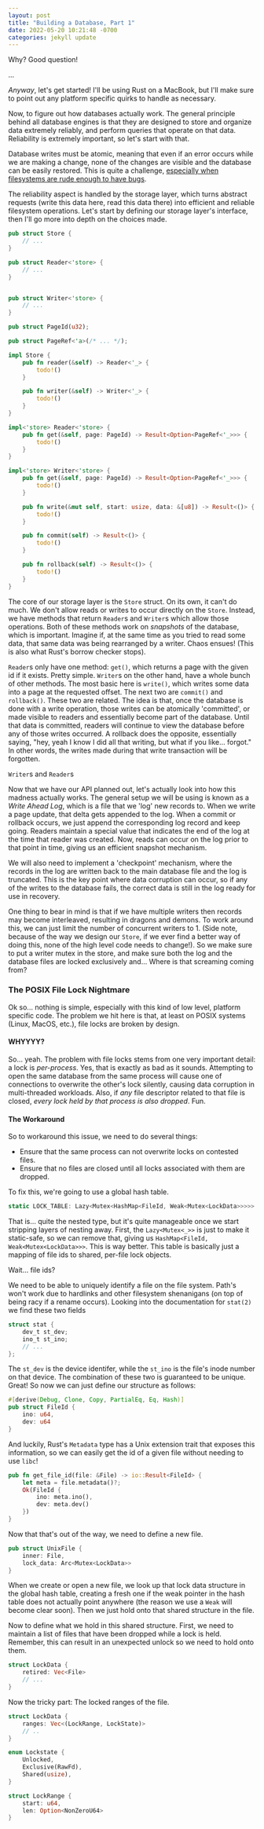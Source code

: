 ```yaml
---
layout: post
title: "Building a Database, Part 1"
date: 2022-05-20 10:21:48 -0700
categories: jekyll update
---
```


Why? Good question!

...

_Anyway_, let's get started! I'll be using Rust on a MacBook, but I'll make sure to point
out any platform specific quirks to handle as necessary.

Now, to figure out how databases actually work. The general principle behind all database
engines is that they are designed to store and organize data extremely reliably, and
perform queries that operate on that data. Reliability is extremely important, so let's
start with that.

Database writes must be atomic, meaning that even if an error occurs while we are making
a change, none of the changes are visible and the database can be easily restored. This
is quite a challenge, [especially when filesystems are rude enough to have bugs](http://danluu.com/file-consistency/).

The reliability aspect is handled by the storage layer, which turns abstract requests
(write this data here, read this data there) into efficient and reliable filesystem
operations. Let's start by defining our storage layer's interface, then I'll go
more into depth on the choices made.

```rust
pub struct Store {
    // ...
}

pub struct Reader<'store> {
    // ...
}


pub struct Writer<'store> {
    // ...
}

pub struct PageId(u32);

pub struct PageRef<'a>(/* ... */);

impl Store {
    pub fn reader(&self) -> Reader<'_> {
        todo!()
    }

    pub fn writer(&self) -> Writer<'_> {
        todo!()
    }
}

impl<'store> Reader<'store> {
    pub fn get(&self, page: PageId) -> Result<Option<PageRef<'_>>> {
        todo!()
    }
}

impl<'store> Writer<'store> {
    pub fn get(&self, page: PageId) -> Result<Option<PageRef<'_>>> {
        todo!()
    }

    pub fn write(&mut self, start: usize, data: &[u8]) -> Result<()> {
        todo!()
    }

    pub fn commit(self) -> Result<()> {
        todo!()
    }

    pub fn rollback(self) -> Result<()> {
        todo!()
    }
}
```

The core of our storage layer is the `Store` struct. On its own, it can't do much.
We don't allow reads or writes to occur directly on the `Store`. Instead, we have
methods that return `Reader`s and `Writer`s which allow those operations. Both of these
methods work on _snapshots_ of the database, which is important. Imagine if, at the same
time as you tried to read some data, that same data was being rearranged by a writer.
Chaos ensues! (This is also what Rust's borrow checker stops).

`Reader`s only have one method: `get()`, which returns a page with the given id if it
exists. Pretty simple. `Writer`s on the other hand, have a whole bunch of other methods.
The most basic here is `write()`, which writes some data into a page at the requested
offset. The next two are `commit()` and `rollback()`. These two are related. The idea
is that, once the database is done with a write operation, those writes can be atomically
'committed', or made visible to readers and essentially become part of the database.
Until that data is committed, readers will continue to view the database before any
of those writes occurred. A rollback does the opposite, essentially saying, "hey, yeah
I know I did all that writing, but what if you like... forgot." In other words,
the writes made during that write transaction will be forgotten.

`Writer`s and `Reader`s

Now that we have our API planned out, let's actually look into how this madness actually
works. The general setup we will be using is known as a _Write Ahead Log_, which is a
file that we 'log' new records to. When we write a page update, that delta gets
appended to the log. When a commit or rollback occurs, we just append the corresponding
log record and keep going. Readers maintain a special value that indicates the end of
the log at the time that reader was created. Now, reads can occur on the log
prior to that point in time, giving us an efficient snapshot mechanism.

We will also need to implement a 'checkpoint' mechanism, where the records in the log
are written back to the main database file and the log is truncated. This is the key
point where data corruption can occur, so if any of the writes to the database fails,
the correct data is still in the log ready for use in recovery.

One thing to bear in mind is that if we have multiple writers then records may become
interleaved, resulting in dragons and demons. To work around this, we can just limit
the number of concurrent writers to 1. (Side note, because of the way we design
our `Store`, if we ever find a better way of doing this, none of the high level
code needs to change!). So we make sure to put a writer mutex in the store, and make
sure both the log and the database files are locked exclusively and... Where is that
screaming coming from?

### The POSIX File Lock Nightmare

Ok so... nothing is simple, especially with this kind of low level, platform specific
code. The problem we hit here is that, at least on POSIX systems (Linux, MacOS, etc.),
file locks are broken by design.

#### WHYYYY?

So... yeah. The problem with file locks stems from one very important detail: a lock
is _per-process_. Yes, that is exactly as bad as it sounds. Attempting to open the same
database from the same process will cause one of connections to overwrite the other's
lock silently, causing data corruption in multi-threaded workloads. Also, if _any_ file
descriptor related to that file is closed, _every lock held by that process is also
dropped_. Fun.

#### The Workaround

So to workaround this issue, we need to do several things:

-   Ensure that the same process can not overwrite locks on contested files.
-   Ensure that no files are closed until all locks associated with them are dropped.

To fix this, we're going to use a global hash table.

```rust
static LOCK_TABLE: Lazy<Mutex<HashMap<FileId, Weak<Mutex<LockData>>>>> = Lazy::new(Default::default);
```

That is... quite the nested type, but it's quite manageable once we start stripping
layers of nesting away. First, the `Lazy<Mutex<_>>` is just to make it static-safe,
so we can remove that, giving us `HashMap<FileId, Weak<Mutex<LockData>>>`. This is way
better. This table is basically just a mapping of file ids to shared, per-file
lock objects.

Wait... file ids?

We need to be able to uniquely identify a file on the file system. Path's won't
work due to hardlinks and other filesystem shenanigans (on top of being racy if a
rename occurs). Looking into the documentation for `stat(2)` we find these two fields

```c
struct stat {
    dev_t st_dev;
    ino_t st_ino;
    // ...
};
```

The `st_dev` is the device identifer, while the `st_ino` is the file's inode number on
that device. The combination of these two is guaranteed to be unique. Great! So now we
can just define our structure as follows:

```rust
#[derive(Debug, Clone, Copy, PartialEq, Eq, Hash)]
pub struct FileId {
    ino: u64,
    dev: u64
}
```

And luckily, Rust's `Metadata` type has a Unix extension trait that exposes this
information, so we can easily get the id of a given file without needing to use `libc`!

```rust
pub fn get_file_id(file: &File) -> io::Result<FileId> {
    let meta = file.metadata()?;
    Ok(FileId {
        ino: meta.ino(),
        dev: meta.dev()
    })
}
```

Now that that's out of the way, we need to define a new file.

```rust
pub struct UnixFile {
    inner: File,
    lock_data: Arc<Mutex<LockData>>
}
```

When we create or open a new file, we look up that lock data structure in the global
hash table, creating a fresh one if the weak pointer in the hash table does not actually
point anywhere (the reason we use a `Weak` will become clear soon). Then we just hold
onto that shared structure in the file.

Now to define what we hold in this shared structure. First, we need to maintain a list
of files that have been dropped while a lock is held. Remember, this can result in an
unexpected unlock so we need to hold onto them.

```rust
struct LockData {
    retired: Vec<File>
    // ...
}
```

Now the tricky part: The locked ranges of the file.

```rust
struct LockData {
    ranges: Vec<(LockRange, LockState)>
    // ..
}

enum Lockstate {
    Unlocked,
    Exclusive(RawFd),
    Shared(usize),
}

struct LockRange {
    start: u64,
    len: Option<NonZeroU64>
}
```
